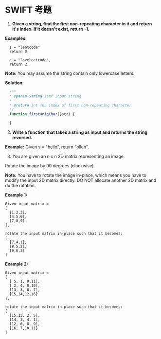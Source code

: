 # SWIFT 考題

1. **Given a string, find the first non-repeating character in it and return it's index. If it doesn't exist, return -1.**

  **Examples:**

```
  s = "leetcode"
  return 0.

  s = "loveleetcode",
  return 2.
```

  **Note:** You may assume the string contain only lowercase letters.

  **Solution:**

```javascript
  /**
  * @param String $str Input string
  *
  * @return int The index of first non-repeating character
  */
  function firstUniqChar($str) {

  }

```



2. **Write a function that takes a string as input and returns the string reversed.**

  **Example:**
  Given s = "hello", return "olleh".



3. You are given an n x n 2D matrix representing an image.

Rotate the image by 90 degrees (clockwise).

**Note:**
You have to rotate the image in-place, which means you have to modify the input 2D matrix directly. DO NOT allocate another 2D matrix and do the rotation.

**Example 1:**

```
Given input matrix = 
[
  [1,2,3],
  [4,5,6],
  [7,8,9]
],

rotate the input matrix in-place such that it becomes:
[
  [7,4,1],
  [8,5,2],
  [9,6,3]
]
```

**Example 2:**

```
Given input matrix =
[
  [ 5, 1, 9,11],
  [ 2, 4, 8,10],
  [13, 3, 6, 7],
  [15,14,12,16]
], 

rotate the input matrix in-place such that it becomes:
[
  [15,13, 2, 5],
  [14, 3, 4, 1],
  [12, 6, 8, 9],
  [16, 7,10,11]
]
```

